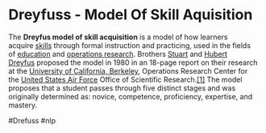# Dreyfuss - Model Of Skill Aquisition
The **Dreyfus model of skill acquisition** is a model of how learners acquire [skills](https://en.wikipedia.org/wiki/Skill) through formal instruction and practicing, used in the fields of [education](https://en.wikipedia.org/wiki/Education) and [operations research](https://en.wikipedia.org/wiki/Operations_research). Brothers [Stuart](https://en.wikipedia.org/wiki/Stuart_Dreyfus) and [Hubert Dreyfus](https://en.wikipedia.org/wiki/Hubert_Dreyfus) proposed the model in 1980 in an 18-page report on their research at the [University of California, Berkeley](https://en.wikipedia.org/wiki/University_of_California,_Berkeley), Operations Research Center for the [United States Air Force](https://en.wikipedia.org/wiki/United_States_Air_Force) Office of Scientific Research.[[1]](https://en.wikipedia.org/wiki/Dreyfus_model_of_skill_acquisition#cite_note-1) The model proposes that a student passes through five distinct stages and was originally determined as: novice, competence, proficiency, expertise, and mastery.

#Drefuss #nlp